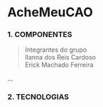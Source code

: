 # AcheMeuCAO

### 1. COMPONENTES<br>

> Integrantes do grupo<br>
Ilanna dos Reis Cardoso <br>
Erick Machado Ferreira <br>

...<br>
### 2. TECNOLOGIAS<br>
